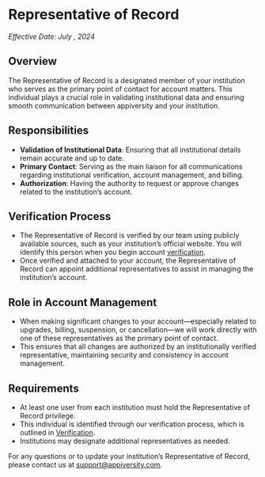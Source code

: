 # Representative of Record
*Effective Date: July , 2024*  

## Overview  
The Representative of Record is a designated member of your institution who serves as the primary point of contact for account matters. This individual plays a crucial role in validating institutional data and ensuring smooth communication between appiversity and your institution.

## Responsibilities
- **Validation of Institutional Data**: Ensuring that all institutional details remain accurate and up to date.
- **Primary Contact**: Serving as the main liaison for all communications regarding institutional verification, account management, and billing.
- **Authorization**: Having the authority to request or approve changes related to the institution’s account.

## Verification Process
- The Representative of Record is verified by our team using publicly available sources, such as your institution’s official website.  You will identify this person when you begin account [verification](../institution/verification.md).
- Once verified and attached to your account, the Representative of Record can appoint additional representatives to assist in managing the institution’s account.


## Role in Account Management  
- When making significant changes to your account—especially related to upgrades, billing, suspension, or cancellation—we will work directly with one of these representatives as the primary point of contact.
- This ensures that all changes are authorized by an institutionally verified representative, maintaining security and consistency in account management.

## Requirements
- At least one user from each institution must hold the Representative of Record privilege.
- This individual is identified through our verification process, which is outlined in [Verification](../institution/verification.md).
- Institutions may designate additional representatives as needed.

For any questions or to update your institution’s Representative of Record, please contact us at [support@appiversity.com](mailto:support@appiversity.com).

